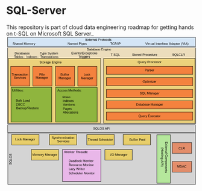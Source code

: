 # SQL-Server
 This repository is part of cloud data engineering roadmap for getting hands on t-SQL on Microsoft SQL Server_
![sql-server-architecture](./img/sql-server-architecture.png)
